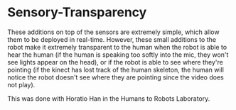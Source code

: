 # Sensory-Transparency

These additions on top of the sensors are extremely simple, which allow them to be deployed in real-time. However, these small additions to the robot make it extremely transparent to the human when the robot is able to hear the human (if the human is speaking too softly into the mic, they won't see lights appear on the head), or if the robot is able to see where they're pointing (if the kinect has lost track of the human skeleton, the human will notice the robot doesn't see where they are pointing since the video does not play).

This was done with Horatio Han in the Humans to Robots Laboratory.
